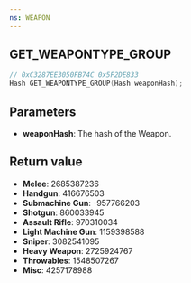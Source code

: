 ```yaml
---
ns: WEAPON
---
```

## GET_WEAPONTYPE_GROUP

```c
// 0xC3287EE3050FB74C 0x5F2DE833
Hash GET_WEAPONTYPE_GROUP(Hash weaponHash);
```


## Parameters
* **weaponHash**: The hash of the Weapon.

## Return value
* **Melee**: 2685387236
* **Handgun**: 416676503
* **Submachine Gun**: -957766203
* **Shotgun**: 860033945
* **Assault Rifle**: 970310034
* **Light Machine Gun**: 1159398588
* **Sniper**: 3082541095
* **Heavy Weapon**: 2725924767
* **Throwables**: 1548507267
* **Misc**: 4257178988
